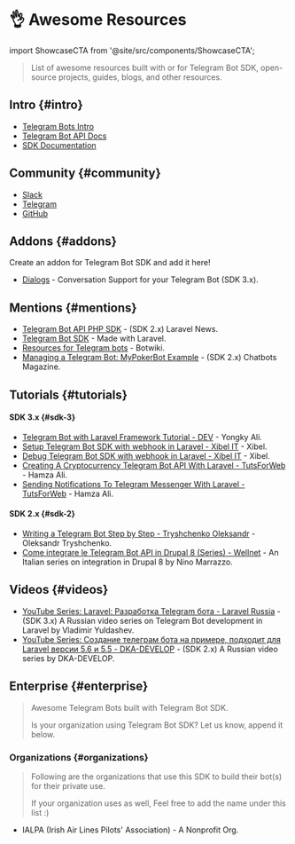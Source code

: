 # 👌 Awesome Resources

import ShowcaseCTA from '@site/src/components/ShowcaseCTA';

> List of awesome resources built with or for Telegram Bot SDK, open-source projects, guides, blogs, and other resources.

## Intro {#intro}

- [Telegram Bots Intro](https://core.telegram.org/bots)
- [Telegram Bot API Docs](https://core.telegram.org/bots/api)
- [SDK Documentation](https://telegram-bot-sdk.com)

## Community {#community}

- [Slack](https://phpchat.co)
- [Telegram](https://t.me/PHPChatCo)
- [GitHub](https://github.com/telegram-bot-sdk)

## Addons {#addons}

Create an addon for Telegram Bot SDK and add it here!

- [Dialogs](https://github.com/koot-labs/telegram-bot-dialogs/) - Conversation Support for your Telegram Bot (SDK 3.x).

## Mentions {#mentions}

- [Telegram Bot API PHP SDK](https://laravel-news.com/telegram-bot-api-php-sdk) - (SDK 2.x) Laravel News.
- [Telegram Bot SDK](https://madewithlaravel.com/telegram-bot-sdk) - Made with Laravel.
- [Resources for Telegram bots](https://botwiki.org/resources/telegram-bots/) - Botwiki.
- [Managing a Telegram Bot: MyPokerBot Example](https://chatbotsmagazine.com/managing-a-telegram-bot-mypokerbot-example-d864f93a03bc) - (SDK 2.x) Chatbots Magazine.

## Tutorials {#tutorials}

#### SDK 3.x {#sdk-3}

- [Telegram Bot with Laravel Framework Tutorial - DEV](https://dev.to/yongkylie/telegram-bot-with-laravel-framework-tutorial-2cca) - Yongky Ali.
- [Setup Telegram Bot SDK with webhook in Laravel - Xibel IT](https://www.xibel-it.eu/setup-telegram-bot-sdk-with-webhook-in-laravel/) - Xibel.
- [Debug Telegram Bot SDK with webhook in Laravel - Xibel IT](https://www.xibel-it.eu/debug-telegram-bot-sdk-with-webhook-in-laravel/) - Xibel.
- [Creating A Cryptocurrency Telegram Bot API With Laravel - TutsForWeb](https://tutsforweb.com/creating-a-cryptocurrency-telegram-bot-with-laravel/) - Hamza Ali.
- [Sending Notifications To Telegram Messenger With Laravel - TutsForWeb](https://tutsforweb.com/sending-notifications-to-telegram-messenger-with-laravel/) - Hamza Ali.

#### SDK 2.x {#sdk-2}

- [Writing a Telegram Bot Step by Step - Tryshchenko Oleksandr](https://tryshchenko.com/archives/157/) - Oleksandr Tryshchenko.
- [Come integrare le Telegram Bot API in Drupal 8 (Series) - Wellnet](https://www.wellnet.it/blog/tutorial/come-integrare-le-telegram-bot-api-drupal-8-parte-1) - An Italian series on integration in Drupal 8 by Nino Marrazzo.

## Videos {#videos}

- [YouTube Series: Laravel: Разработка Telegram бота - Laravel Russia](https://www.youtube.com/playlist?list=PL82X9fw4S8uD0tTw6HGlDkk9lIc4mqrw-) - (SDK 3.x) A Russian video series on Telegram Bot development in Laravel by Vladimir Yuldashev.
- [YouTube Series: Создание телеграм бота на примере, подходит для Laravel версии 5.6 и 5.5 - DKA-DEVELOP](https://www.youtube.com/playlist?list=PLD5U-C5KK50VJGLh7SxlGDb4ZCwTCRKNw) - (SDK 2.x) A Russian video series by DKA-DEVELOP.

## Enterprise {#enterprise}

> Awesome Telegram Bots built with Telegram Bot SDK.
>
> Is your organization using Telegram Bot SDK? Let us know, append it below.

### Organizations {#organizations}

> Following are the organizations that use this SDK to build their bot(s) for their private use.
>
> If your organization uses as well, Feel free to add the name under this list :)

- IALPA (Irish Air Lines Pilots' Association) - A Nonprofit Org.

<ShowcaseCTA />
